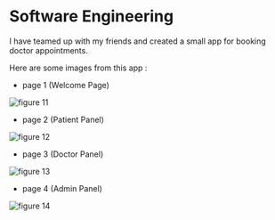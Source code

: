 # Software Engineering
  
  I have teamed up with my friends and created a small app for booking doctor appointments.
  
  Here are some images from this app :
  
  - page 1 (Welcome Page)
  
  ![figure 11](https://github.com/nimarasi/Undergraduate_projects/assets/80810639/ff7648df-53d6-46dd-b924-e2675c3871c7)

  - page 2 (Patient Panel)

  ![figure 12](https://github.com/nimarasi/Undergraduate_projects/assets/80810639/00bf2b2f-0ea5-4890-b1db-edc99ba7aebf)

  - page 3 (Doctor Panel)
  
  ![figure 13](https://github.com/nimarasi/Undergraduate_projects/assets/80810639/ce4e9744-e061-47c5-8534-f2402196fb99)

  - page 4 (Admin Panel)
  
  ![figure 14](https://github.com/nimarasi/Undergraduate_projects/assets/80810639/da283fe9-64c2-4fe7-9ea5-3637c7fc7eb2)
   
